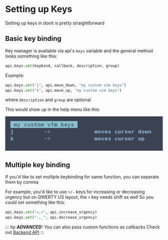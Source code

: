 # Setting up Keys

Setting up keys in dooit is pretty straightforward

## Basic key binding

Key manager is available via api's `keys` variable and the general method looks something like this:

```python
api.keys.set(keybind, callback, description, group)
```

Example: 

```python
api.keys.set("j", api.move_down, "my custom vim keys")
api.keys.set("k", api.move_up, "my custom vim keys")
```

where `description` and `group` are optional

This would show up in the help menu like this:

![Keybind Preview 1](./imgs/keybind_preview_1.png)

## Multiple key binding

If you'd like to set multiple keybinding for same function, you can separate them by comma

For example, you'd like to use `+/-` keys for increasing or decreasing urgency but on QWERTY US layout, the `+` key needs shift as well
So you could set something like this:

```python
api.keys.set("=,+", api.increase_urgency)
api.keys.set("-,_", api.decrease_urgency)
```

::: tip ***ADVANCED:***
You can also pass custom functions as callbacks
Check out [Backend API](/backend/introduction)
:::
